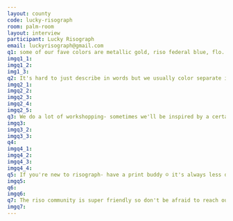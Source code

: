 ```yaml
---
layout: county 
code: lucky-risograph
room: palm-room
layout: interview
participant: Lucky Risograph
email: luckyrisograph@gmail.com
q1: some of our fave colors are metallic gold, riso federal blue, flo. orange, and mint
imgq1_1: 
imgq1_2: 
img1_3: 
q2: It's hard to just describe in words but we usually color separate in photoshop by using the black & white adjustment layer on the original image and overlaying a color preview with a few blending options to see how the colors mix. We then do all of our layout in illustrator, because sometimes one person has to prep the file and the another person has to print- it's also always helpful to name things accordingly. 
imgq2_1: 
imgq2_2: 
imgq2_3: 
imgq2_4: 
imgq2_5: 
q3: We do a lot of workshopping- sometimes we'll be inspired by a certain type of paper or color combination. It's also always super insightful and invigorating to refer to our bookshelf where we keep a lot of books and prints we've collected over the years from fairs and online stores. Our collective style definitely is inspired by our shared passion for random things such as food packaging.
imgq3: 
imgq3_2: 
imgq3_3: 
q4: 
imgq4_1: 
imgq4_2: 
imgq4_3: 
imgq4_4: 
q5: If you're new to risograph- have a print buddy ☺ it's always less daunting to have another person with you while printing. It's also like having a work out buddy to spot you in case your throw out your back lifting those drums. , Other more specific tips- print with interval on and at the slowest speed for consistency, don't use paper thicker than 80lb cover, and always test the paper first before you print it. 
imgq5: 
q6: 
imgq6: 
q7: The riso community is super friendly so don't be afraid to reach out to any of us ☺
imgq7: 
---
```

